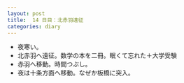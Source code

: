 ```yaml
---
layout: post
title:  14 日目：北赤羽遠征
categories: diary
---
```


* 夜寒い。
* 北赤羽へ遠征。数学の本を二冊。眠くて忘れた＋大学受験
* 赤羽へ移動。時間つぶし。
* 夜は十条方面へ移動。なぜか板橋に突入。
